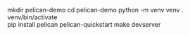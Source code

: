 
mkdir pelican-demo
cd pelican-demo
python -m venv venv
. venv/bin/activate   
pip install pelican
pelican-quickstart
make devserver 
